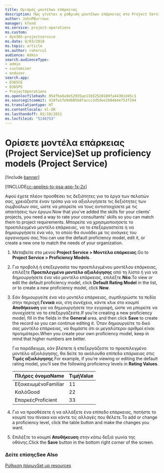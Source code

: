 ```yaml
---
title: Ορισμός μοντέλων επάρκειας
description: Πώς γίνεται η ρύθμιση μοντέλων επάρκειας στο Project Service
author: JohnPBurrows
manager: kfend
ms.service: project-operations
ms.custom:
- dyn365-projectservice
ms.date: 8/03/2018
ms.topic: article
ms.author: ruhercul
audience: Admin
search.audienceType:
- admin
- customizer
- enduser
search.app:
- D365CE
- D365PS
- ProjectOperations
ms.openlocfilehash: 954fba6a9e52935ae11b52520109fa44301d45c1
ms.sourcegitcommit: 418fa1fe9d605b8faccc2d5dee1b04b4e753f194
ms.translationtype: HT
ms.contentlocale: el-GR
ms.lasthandoff: 02/10/2021
ms.locfileid: "5146753"
---
```

# <a name="set-up-proficiency-models-project-service"></a><span data-ttu-id="69e69-103">Ορίσετε μοντέλα επάρκειας (Project Service)</span><span class="sxs-lookup"><span data-stu-id="69e69-103">Set up proficiency models (Project Service)</span></span>

[!include [banner](../includes/psa-now-project-operations.md)]

[!INCLUDE[cc-applies-to-psa-app-1x-2x](../includes/cc-applies-to-psa-app-1x-2x.md)]

<span data-ttu-id="69e69-104">Αφού έχετε πλέον προσθέσει τις δεξιότητες για τα έργα των πελατών σας, χρειάζεστε έναν τρόπο για να αξιολογήσετε τις δεξιότητες των συμβούλων σας, ώστε να μπορείτε να τους αντιστοιχίσετε με τις απαιτήσεις των έργων.</span><span class="sxs-lookup"><span data-stu-id="69e69-104">Now that you’ve added the skills for your clients’ projects, you need a way to rate your consultants’ skills so you can match them to project requirements.</span></span> <span data-ttu-id="69e69-105">Μπορείτε να χρησιμοποιήσετε το προεπιλεγμένο μοντέλο επάρκειας, να το επεξεργαστείτε ή να δημιουργήσετε ένα νέο, το οποίο θα συνάδει με τις ανάγκες του οργανισμού σας.</span><span class="sxs-lookup"><span data-stu-id="69e69-105">You can use the default proficiency model, edit it, or create a new one to match the needs of your organization.</span></span>  
  
1.  <span data-ttu-id="69e69-106">Μεταβείτε στο μενού **Project Service > Μοντέλα επάρκειας**.</span><span class="sxs-lookup"><span data-stu-id="69e69-106">Go to **Project Service > Proficiency Models**.</span></span>  
  
2.  <span data-ttu-id="69e69-107">Για προβολή ή επεξεργασία του προεπιλεγμένου μοντέλου επάρκειας, επιλέξτε **Προεπιλεγμένο μοντέλο αξιολόγησης** από τη λίστα ή για να δημιουργήσετε ένα νέο μοντέλο επάρκειας, επιλέξτε **Νέο**.</span><span class="sxs-lookup"><span data-stu-id="69e69-107">To view or edit the default proficiency model, click **Default Rating Model** in the list, or to create a new proficiency model, click **New**.</span></span>  
  
3.  <span data-ttu-id="69e69-108">Εάν δημιουργείτε ένα νέο μοντέλο επάρκειας, συμπληρώστε τα πεδία στην περιοχή **Γενικά** και, στη συνέχεια, κάντε κλικ στο κουμπί **Αποθήκευση** για να δημιουργήσετε την εγγραφή, ώστε να μπορείτε να συνεχίσετε να το επεξεργάζεστε.</span><span class="sxs-lookup"><span data-stu-id="69e69-108">If you’re creating a new proficiency model, fill in the fields in the **General** area, and then click **Save** to create the record so you can continue editing it.</span></span> <span data-ttu-id="69e69-109">Όταν δημιουργείτε το δικό σας μοντέλο επάρκειας, να θυμάστε ότι οι μεγαλύτεροι αριθμοί είναι προτιμότεροι.</span><span class="sxs-lookup"><span data-stu-id="69e69-109">When you create your own proficiency model, keep in mind that higher numbers are better.</span></span>  
  
     <span data-ttu-id="69e69-110">Για παράδειγμα, εάν βλέπετε ή επεξεργάζεστε το προεπιλεγμένο μοντέλο αξιολόγησης, θα δείτε τα ακόλουθα επίπεδα επάρκειας στις **Τιμές αξιολόγησης**.</span><span class="sxs-lookup"><span data-stu-id="69e69-110">For example, if you’re viewing or editing the default rating model, you’ll see the following proficiency levels in **Rating Values**.</span></span>  
  
    |<span data-ttu-id="69e69-111">Πλήρες όνομα</span><span class="sxs-lookup"><span data-stu-id="69e69-111">Name</span></span>|<span data-ttu-id="69e69-112">Τιμή</span><span class="sxs-lookup"><span data-stu-id="69e69-112">Value</span></span>|  
    |----------|-----------|  
    |<span data-ttu-id="69e69-113">Εξοικειωμένο</span><span class="sxs-lookup"><span data-stu-id="69e69-113">Familiar</span></span>|<span data-ttu-id="69e69-114">1</span><span class="sxs-lookup"><span data-stu-id="69e69-114">1</span></span>|  
    |<span data-ttu-id="69e69-115">Καλό</span><span class="sxs-lookup"><span data-stu-id="69e69-115">Good</span></span>|<span data-ttu-id="69e69-116">2</span><span class="sxs-lookup"><span data-stu-id="69e69-116">2</span></span>|  
    |<span data-ttu-id="69e69-117">Επαρκές</span><span class="sxs-lookup"><span data-stu-id="69e69-117">Proficient</span></span>|<span data-ttu-id="69e69-118">3</span><span class="sxs-lookup"><span data-stu-id="69e69-118">3</span></span>|  
  
4.  <span data-ttu-id="69e69-119">Για να προσθέσετε ή να αλλάξετε ένα επίπεδο επάρκειας, πατήστε το κουμπί του πίνακα και κάντε τις αλλαγές που θέλετε.</span><span class="sxs-lookup"><span data-stu-id="69e69-119">To add or change a proficiency level, click the table button and make the changes you want.</span></span>  
  
5.  <span data-ttu-id="69e69-120">Επιλέξτε το κουμπί **Αποθήκευση** στην κάτω δεξιά γωνία της οθόνης.</span><span class="sxs-lookup"><span data-stu-id="69e69-120">Click the **Save** button in the bottom right corner of the screen.</span></span>  
  
### <a name="see-also"></a><span data-ttu-id="69e69-121">Δείτε επίσης</span><span class="sxs-lookup"><span data-stu-id="69e69-121">See Also</span></span>  
 [<span data-ttu-id="69e69-122">Ρύθμιση πόρων</span><span class="sxs-lookup"><span data-stu-id="69e69-122">Set up resources</span></span>](../psa/set-up-resources.md)
